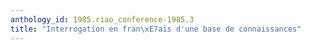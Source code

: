 ```yaml
---
anthology_id: 1985.riao_conference-1985.3
title: "Interrogation en fran\xE7ais d'une base de connaissances"
---
```


